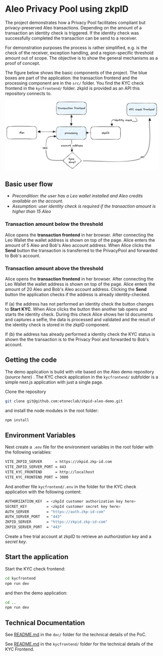 # Aleo Privacy Pool using zkpID

The project demonstrates how a Privacy Pool facilitates compliant but privacy-preserved Aleo transactions. Depending on the amount of a transaction an identity check is triggered. If the identity check was successfully completed the transaction can be send to a receiver.

For demonstration purposes the process is rather simplified, e.g. is the check of the receiver, exception handling, and a region-specific threshold amount out of scope. The objective is to show the general mechanisms as a proof of concept.

The figure below shows the basic components of the project. The blue boxes are part of the application: the transaction frontend and the processing component are in the `src/` folder. You find the KYC check frontend in the `kycfrontend/` folder. zkpId is provided as an API this repository connects to.

![image](./doc/components.png)

## Basic user flow

* _Precondition: the user has a Leo wallet installed and Aleo credits available on the account._
* _Assumption: user identity check is required if the transaction amount is higher than 15 Aleo_

### Transaction amount below the threshold

Alice opens the **transaction frontend** in her browser. After connecting the Leo Wallet the wallet address is shown on top of the page. Alice enters the amount of 5 Aleo and Bob's Aleo account address. When Alice clicks the **Send** button the transaction is transferred to the PrivacyPool and forwarded to Bob's account.

### Transaction amount above the threshold

Alice opens the **transaction frontend** in her browser. After connecting the Leo Wallet the wallet address is shown on top of the page. Alice enters the amount of 20 Aleo and Bob's Aleo account address. Clicking the **Send** button the application checks if the address is already identity-checked.

If (a) the address has not performed an identity check the button changes to **Start KYC**. When Alice clicks the button then another tab opens and starts the identity check. During this check Alice shows her Id documents and captures a selfie, the data is processed and validated and the result of the identity check is stored in the zkpID component.

If (b) the address has already performed a identity check the KYC status is shown the the transaction is to the Privacy Pool and forwarded to Bob's account.

## Getting the code

The demo application is build with vite based on the Aleo demo repository (_source here_) . The KYC check application in the `kycfrontend/` subfolder is a simple next.js application with just a single page.

Clone the repository

```bash
git clone git@github.com:etoneclab/zkpid-aleo-demo.git
```

and install the node modules in the root folder:

```bash
npm install
```

## Environment Variables

Next create a `.env` file for the environment variables in the root folder with the following variables:

```bash
VITE_ZKPID_SERVER      = https://zkpid.zkp-id.com
VITE_ZKPID_SERVER_PORT = 443
VITE_KYC_FRONTEND      = http://localhost
VITE_KYC_FRONTEND_PORT = 3000
```

And another file `kycfrontend/.env` in the folder for the KYC check application with the following content:

```bash
AUTHORIZATION_KEY  = <zkpId customer authorization key here>
SECRET_KEY         = <zkpId customer secret key here>
AUTH_SERVER        = "https://auth.zkp-id-com"
AUTH_SERVER_PORT   = "443"
ZKPID_SERVER       = "https://zkpid.zkp-id-com"
ZKPID_SERVER_PORT  = "443"
```

Create a free trial account at zkpID to retrieve an _authorization key_ and a _secret key_.

## Start the application

Start the KYC check frontend:

```bash
cd kycfrontend
npm run dev
```

and then the demo application:

```bash
cd ..
npm run dev
```

## Technical Documentation

See [README.md](./doc/README.md) in the `doc/` folder for the technical details of the PoC.

See [README.md](./kycfrontend/README.md) in the `kycfrontend/` folder for the technical details of the KYC Frontend.
